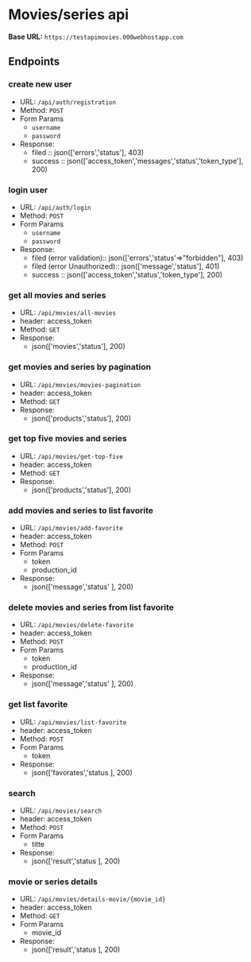
# Movies/series api

**Base URL:** `https://testapimovies.000webhostapp.com`

## Endpoints

### create new  user
* URL: `/api/auth/registration`
* Method: `POST`
* Form Params
    * `username`
    * `password`
 * Response:
    * filed :: json(['errors','status'], 403)
    * success :: json(['access_token','messages','status','token_type'], 200)
   

### login  user
* URL: `/api/auth/login`
* Method: `POST`
* Form Params
    * `username`
    * `password`
* Response:
    * filed (error validation):: json(['errors','status'=>"forbidden"], 403)
    * filed (error Unauthorized):: json(['message','status'], 401)
    * success :: json(['access_token','status','token_type'], 200)

### get all movies and series
* URL: `/api/movies/all-movies`
* header: access_token
* Method: `GET`
* Response:
    * json(['movies','status'], 200)


### get movies and series by pagination
* URL: `/api/movies/movies-pagination`
* header: access_token
* Method: `GET`
* Response:
    * json(['products','status'], 200)


### get top five movies and series
* URL: `/api/movies/get-top-five`
* header: access_token
* Method: `GET`
* Response:
    * json(['products','status'], 200)


### add movies and series to list favorite
* URL: `/api/movies/add-favorite`
* header: access_token
* Method: `POST`
* Form Params
    * token
    * production_id
* Response:
    * json(['message','status' ], 200)


### delete movies and series from list favorite
* URL: `/api/movies/delete-favorite`
* header: access_token
* Method: `POST`
* Form Params
    * token
    * production_id
* Response:
    * json(['message','status' ], 200)
 

### get list favorite
* URL: `/api/movies/list-favorite`
* header: access_token
* Method: `POST`
* Form Params
    * token
* Response:
    * json(['favorates','status ], 200)
 

### search
* URL: `/api/movies/search`
* header: access_token
* Method: `POST`
* Form Params
    * titte
* Response:
    * json(['result','status ], 200)



### movie or series  details 
* URL: `/api/movies/details-movie/{movie_id}`
* header: access_token
* Method: `GET`
* Form Params
    * movie_id
* Response:
    * json(['result','status ], 200)
